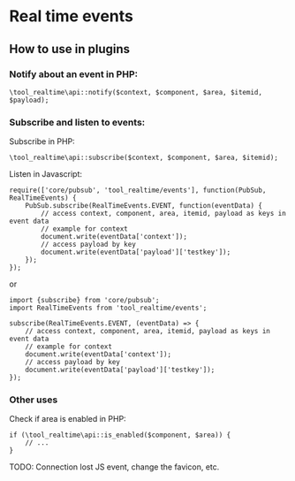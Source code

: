 # Real time events #

## How to use in plugins ##

### Notify about an event in PHP: ###

```
\tool_realtime\api::notify($context, $component, $area, $itemid, $payload);
```

### Subscribe and listen to events: ###

Subscribe in PHP:
```
\tool_realtime\api::subscribe($context, $component, $area, $itemid);
```
Listen in Javascript:
```
require(['core/pubsub', 'tool_realtime/events'], function(PubSub, RealTimeEvents) {
    PubSub.subscribe(RealTimeEvents.EVENT, function(eventData) {
        // access context, component, area, itemid, payload as keys in event data
        // example for context
        document.write(eventData['context']);
        // access payload by key
        document.write(eventData['payload']['testkey']);
    });
});
```
or
```
import {subscribe} from 'core/pubsub';
import RealTimeEvents from 'tool_realtime/events';

subscribe(RealTimeEvents.EVENT, (eventData) => {
    // access context, component, area, itemid, payload as keys in event data
    // example for context
    document.write(eventData['context']);
    // access payload by key
    document.write(eventData['payload']['testkey']);
});
```

### Other uses ###

Check if area is enabled in PHP:
```
if (\tool_realtime\api::is_enabled($component, $area)) {
    // ...
}
```


TODO: Connection lost JS event, change the favicon, etc.